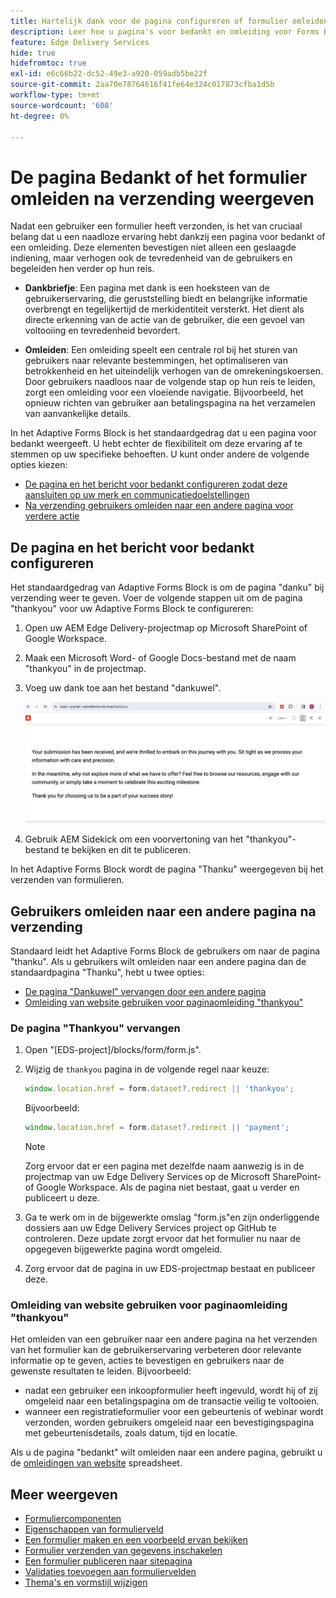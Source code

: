 ```yaml
---
title: Hartelijk dank voor de pagina configureren of formulier omleiden na verzending
description: Leer hoe u pagina's voor bedankt en omleiding voor Forms Block configureert om de gebruikerservaring te optimaliseren en gebruikersreizen te stroomlijnen.
feature: Edge Delivery Services
hide: true
hidefromtoc: true
exl-id: e6c66b22-dc52-49e3-a920-059adb5be22f
source-git-commit: 2aa70e78764616f41fe64e324c017873cfba1d5b
workflow-type: tm+mt
source-wordcount: '608'
ht-degree: 0%

---
```


# De pagina Bedankt of het formulier omleiden na verzending weergeven

Nadat een gebruiker een formulier heeft verzonden, is het van cruciaal belang dat u een naadloze ervaring hebt dankzij een pagina voor bedankt of een omleiding. Deze elementen bevestigen niet alleen een geslaagde indiening, maar verhogen ook de tevredenheid van de gebruikers en begeleiden hen verder op hun reis.

* **Dankbriefje**: Een pagina met dank is een hoeksteen van de gebruikerservaring, die geruststelling biedt en belangrijke informatie overbrengt en tegelijkertijd de merkidentiteit versterkt. Het dient als directe erkenning van de actie van de gebruiker, die een gevoel van voltooiing en tevredenheid bevordert.

* **Omleiden**: Een omleiding speelt een centrale rol bij het sturen van gebruikers naar relevante bestemmingen, het optimaliseren van betrokkenheid en het uiteindelijk verhogen van de omrekeningskoersen. Door gebruikers naadloos naar de volgende stap op hun reis te leiden, zorgt een omleiding voor een vloeiende navigatie. Bijvoorbeeld, het opnieuw richten van gebruiker aan betalingspagina na het verzamelen van aanvankelijke details.

In het Adaptive Forms Block is het standaardgedrag dat u een pagina voor bedankt weergeeft. U hebt echter de flexibiliteit om deze ervaring af te stemmen op uw specifieke behoeften. U kunt onder andere de volgende opties kiezen:

* [De pagina en het bericht voor bedankt configureren zodat deze aansluiten op uw merk en communicatiedoelstellingen](#configuring-the-thank-you-page-and-message)
* [Na verzending gebruikers omleiden naar een andere pagina voor verdere actie](#redirect-users-to-another-page-post-submission)

## De pagina en het bericht voor bedankt configureren

Het standaardgedrag van Adaptive Forms Block is om de pagina &quot;danku&quot; bij verzending weer te geven. Voer de volgende stappen uit om de pagina &quot;thankyou&quot; voor uw Adaptive Forms Block te configureren:

1. Open uw AEM Edge Delivery-projectmap op Microsoft SharePoint of Google Workspace.
1. Maak een Microsoft Word- of Google Docs-bestand met de naam &quot;thankyou&quot; in de projectmap.
1. Voeg uw dank toe aan het bestand &quot;dankuwel&quot;. </br>

   ![Voorbeeld van een pagina voor bedankt](/help/edge/assets/sample-thankyou-page.png)

1. Gebruik AEM Sidekick om een voorvertoning van het &quot;thankyou&quot;-bestand te bekijken en dit te publiceren.

In het Adaptive Forms Block wordt de pagina &quot;Thanku&quot; weergegeven bij het verzenden van formulieren.

## Gebruikers omleiden naar een andere pagina na verzending

Standaard leidt het Adaptive Forms Block de gebruikers om naar de pagina &quot;thanku&quot;. Als u gebruikers wilt omleiden naar een andere pagina dan de standaardpagina &quot;Thanku&quot;, hebt u twee opties:

* [De pagina &quot;Dankuwel&quot; vervangen door een andere pagina](#replace-the-existing-thankyou-page)
* [Omleiding van website gebruiken voor paginaomleiding &quot;thankyou&quot;](#use-website-redirects-for-thankyou-page-redirection)

### De pagina &quot;Thankyou&quot; vervangen

1. Open &quot;[EDS-project]/blocks/form/form.js&quot;.
1. Wijzig de `thankyou` pagina in de volgende regel naar keuze:

   ```JavaScript
   window.location.href = form.dataset?.redirect || 'thankyou';
   ```

   Bijvoorbeeld:

   ```JavaScript
   window.location.href = form.dataset?.redirect || 'payment';
   ```

   >[!NOTE]
   >
   > Zorg ervoor dat er een pagina met dezelfde naam aanwezig is in de projectmap van uw Edge Delivery Services op de Microsoft SharePoint- of Google Workspace. Als de pagina niet bestaat, gaat u verder en publiceert u deze.

1. Ga te werk om in de bijgewerkte omslag &quot;form.js&quot;en zijn onderliggende dossiers aan uw Edge Delivery Services project op GitHub te controleren. Deze update zorgt ervoor dat het formulier nu naar de opgegeven bijgewerkte pagina wordt omgeleid.

1. Zorg ervoor dat de pagina in uw EDS-projectmap bestaat en publiceer deze.


### Omleiding van website gebruiken voor paginaomleiding &quot;thankyou&quot;

Het omleiden van een gebruiker naar een andere pagina na het verzenden van het formulier kan de gebruikerservaring verbeteren door relevante informatie op te geven, acties te bevestigen en gebruikers naar de gewenste resultaten te leiden. Bijvoorbeeld:

* nadat een gebruiker een inkoopformulier heeft ingevuld, wordt hij of zij omgeleid naar een betalingspagina om de transactie veilig te voltooien.
* wanneer een registratieformulier voor een gebeurtenis of webinar wordt verzonden, worden gebruikers omgeleid naar een bevestigingspagina met gebeurtenisdetails, zoals datum, tijd en locatie.

Als u de pagina &quot;bedankt&quot; wilt omleiden naar een andere pagina, gebruikt u de [omleidingen van website](https://www.aem.live/docs/redirects) spreadsheet.


## Meer weergeven

* [Formuliercomponenten](/help/edge/docs/forms/form-components.md)
* [Eigenschappen van formulierveld](/help/edge/docs/forms/eds-form-field-properties)
* [Een formulier maken en een voorbeeld ervan bekijken](/help/edge/docs/forms/create-forms.md)
* [Formulier verzenden van gegevens inschakelen](/help/edge/docs/forms/submit-forms.md)
* [Een formulier publiceren naar sitepagina](/help/edge/docs/forms/publish-forms.md)
* [Validaties toevoegen aan formuliervelden](/help/edge/docs/forms/validate-forms.md)
* [Thema&#39;s en vormstijl wijzigen](/help/edge/docs/forms/style-theme-forms.md)
